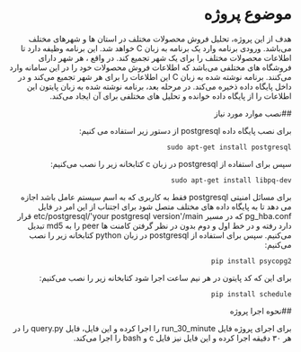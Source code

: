 <div dir="rtl">

# موضوع پروژه

هدف از این پروژه، تحلیل فروش محصولات مختلف در استان ها و شهرهای مختلف می‌باشد. ورودی برنامه وارد یک
برنامه به زبان C خواهد شد. این برنامه وظیفه دارد تا اطلاعات محصولات مختلف را برای یک شهر تجمیع کند. در
واقع ، هر شهر دارای فروشگاه های مختلفی می‌باشد که اطلاعات فروش محصولات خود را در این سامانه وارد می‌کنند.
برنامه نوشته شده به زبان C این اطلاعات را برای هر شهر تجمیع می‌کند و در داخل پایگاه داده ذخیره می‌کند.
در مرحله بعد، برنامه نوشته شده به زبان پایتون این اطلاعات را از پایگاه داده خوانده و تحلیل های مختلفی برای آن ایجاد
می‌کند.

##نصب موارد مورد نیاز

برای نصب پایگاه داده postgresql از دستور زیر استفاده می کنیم:
```
sudo apt-get install postgresql
```
سپس برای استفاده از postgresql در زبان c کتابخانه زیر را نصب می‌کنیم:

```
sudo apt-get install libpq-dev
```
برای مسائل امنیتی postgresql فقط به کاربری که به اسم سیستم عامل باشد اجازه می دهد تا به پایگاه داده های مختلف متصل شود برای اجتناب از این امر در فایل pg_hba.conf که در مسیر etc/postgresql/'your postgresql version'/main قرار دارد رفته و در خط اول و دوم بدون در نظر گرفتن کامنت ها peer را به md5 تبدیل می‌کنیم.
سپس برای استفاده از postgresql در زبان python کتابخانه زیر را نصب می‌کنیم:
```
pip install psycopg2
```
برای این که کد پایتون در هر نیم ساعت اجرا شود کتابخانه زیر را نصب می‌کنیم:

```
pip install schedule
```
##نحوه اجرا پروژه

برای اجرای پروژه فایل run_30_minute را اجرا کرده و این فایل، فایل query.py را در هر ۳۰ دقیقه اجرا کرده و این فایل نیز فایل c و bash را اجرا می‌کند.
</div>
